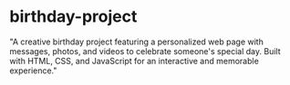 # birthday-project
"A creative birthday project featuring a personalized web page with messages, photos, and videos to celebrate someone's special day. Built with HTML, CSS, and JavaScript for an interactive and memorable experience."
